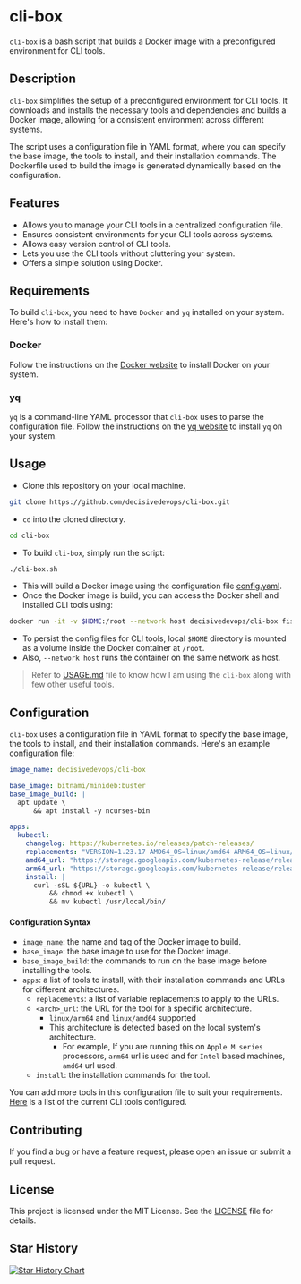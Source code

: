 # cli-box

`cli-box` is a bash script that builds a Docker image with a preconfigured environment for CLI tools.

## Description

`cli-box` simplifies the setup of a preconfigured environment for CLI tools. It downloads and installs the necessary tools and dependencies and builds a Docker image, allowing for a consistent environment across different systems.

The script uses a configuration file in YAML format, where you can specify the base image, the tools to install, and their installation commands. The Dockerfile used to build the image is generated dynamically based on the configuration.

## Features

- Allows you to manage your CLI tools in a centralized configuration file.
- Ensures consistent environments for your CLI tools across systems.
- Allows easy version control of CLI tools.
- Lets you use the CLI tools without cluttering your system.
- Offers a simple solution using Docker.

## Requirements

To build `cli-box`, you need to have `Docker` and `yq` installed on your system. Here's how to install them:
### Docker

Follow the instructions on the [Docker website](https://docs.docker.com/engine/install/) to install Docker on your system.
### yq

`yq` is a command-line YAML processor that `cli-box` uses to parse the configuration file. Follow the instructions on the [yq website](https://github.com/mikefarah/yq#install) to install `yq` on your system.

## Usage
- Clone this repository on your local machine.
```bash
git clone https://github.com/decisivedevops/cli-box.git
```

- `cd` into the cloned directory.
```bash
cd cli-box
```

- To build `cli-box`, simply run the script:
```bash
./cli-box.sh
```
- This will build a Docker image using the configuration file [config.yaml](config.yaml).
- Once the Docker image is build, you can access the Docker shell and installed CLI tools using:

```bash
docker run -it -v $HOME:/root --network host decisivedevops/cli-box fish
```

- To persist the config files for CLI tools, local `$HOME` directory is mounted as a volume inside the Docker container at `/root`.
- Also, `--network host` runs the container on the same network as host.

> Refer to [USAGE.md](USAGE.md) file to know how I am using the `cli-box` along with few other useful tools.

## Configuration

`cli-box` uses a configuration file in YAML format to specify the base image, the tools to install, and their installation commands. Here's an example configuration file:


```yaml
image_name: decisivedevops/cli-box

base_image: bitnami/minideb:buster
base_image_build: |
  apt update \
      && apt install -y ncurses-bin

apps:
  kubectl:
    changelog: https://kubernetes.io/releases/patch-releases/
    replacements: "VERSION=1.23.17 AMD64_OS=linux/amd64 ARM64_OS=linux/arm64"
    amd64_url: "https://storage.googleapis.com/kubernetes-release/release/v${VERSION}/bin/${AMD64_OS}/kubectl"
    arm64_url: "https://storage.googleapis.com/kubernetes-release/release/v${VERSION}/bin/${ARM64_OS}/kubectl"
    install: |
      curl -sSL ${URL} -o kubectl \
          && chmod +x kubectl \
          && mv kubectl /usr/local/bin/
```
#### Configuration Syntax
- `image_name`: the name and tag of the Docker image to build.
- `base_image`: the base image to use for the Docker image.
- `base_image_build`: the commands to run on the base image before installing the tools.
- `apps`: a list of tools to install, with their installation commands and URLs for different architectures.
	- `replacements`: a list of variable replacements to apply to the URLs.
	- `<arch>_url`: the URL for the tool for a specific architecture.
	  - `linux/arm64` and `linux/amd64` supported
	  - This architecture is detected based on the local system's architecture.
	    - For example, If you are running this on `Apple M series` processors, `arm64` url is used and for `Intel` based machines, `amd64` url used.
	- `install`: the installation commands for the tool.

You can add more tools in this configuration file to suit your requirements. [Here](APPLIST.md) is a list of the current CLI tools configured.

## Contributing

If you find a bug or have a feature request, please open an issue or submit a pull request.
## License

This project is licensed under the MIT License. See the [LICENSE](LICENSE) file for details.

## Star History

[![Star History Chart](https://api.star-history.com/svg?repos=decisivedevops/cli-box&type=Date)](https://star-history.com/#decisivedevops/cli-box&Date)
